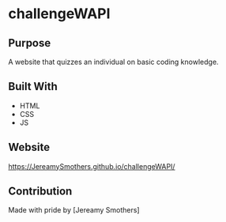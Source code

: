 # challengeWAPI

## Purpose
A website that quizzes an individual on basic coding knowledge.

## Built With
* HTML
* CSS
* JS

## Website
https://JereamySmothers.github.io/challengeWAPI/

## Contribution
Made with pride by [Jereamy Smothers]
